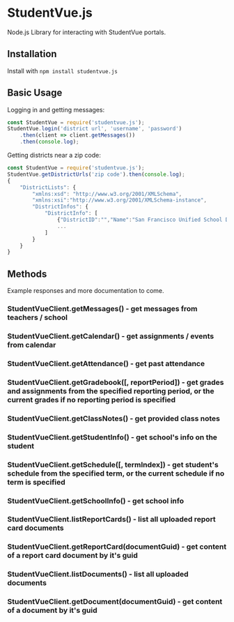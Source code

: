 # StudentVue.js

Node.js Library for interacting with StudentVue portals.

## Installation

Install with `npm install studentvue.js`

## Basic Usage

Logging in and getting messages:

```javascript
const StudentVue = require('studentvue.js');
StudentVue.login('district url', 'username', 'password')
    .then(client => client.getMessages())
    .then(console.log);
```

Getting districts near a zip code:

```javascript
const StudentVue = require('studentvue.js');
StudentVue.getDistrictUrls('zip code').then(console.log);
{
    "DistrictLists": {
        "xmlns:xsd": "http://www.w3.org/2001/XMLSchema",
        "xmlns:xsi":"http://www.w3.org/2001/XMLSchema-instance",
        "DistrictInfos": {
            "DistrictInfo": [
                {"DistrictID":"","Name":"San Francisco Unified School District","Address":"San Francisco CA 94102","PvueURL":"https://portal.sfusd.edu/"}
                ...
            ]
        }
    }
}
```

## Methods

Example responses and more documentation to come.

### StudentVueClient.getMessages() - get messages from teachers / school
### StudentVueClient.getCalendar() - get assignments / events from calendar
### StudentVueClient.getAttendance() - get past attendance
### StudentVueClient.getGradebook([, reportPeriod]) - get grades and assignments from the specified reporting period, or the current grades if no reporting period is specified
### StudentVueClient.getClassNotes() - get provided class notes
### StudentVueClient.getStudentInfo() - get school's info on the student
### StudentVueClient.getSchedule([, termIndex]) - get student's schedule from the specified term, or the current schedule if no term is specified
### StudentVueClient.getSchoolInfo() - get school info
### StudentVueClient.listReportCards() - list all uploaded report card documents
### StudentVueClient.getReportCard(documentGuid) - get content of a report card document by it's guid
### StudentVueClient.listDocuments() - list all uploaded documents
### StudentVueClient.getDocument(documentGuid) - get content of a document by it's guid

